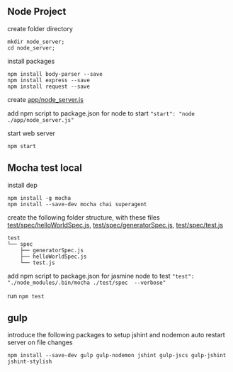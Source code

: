 ## Node Project

create folder directory
```
mkdir node_server;
cd node_server;
```

install packages
```
npm install body-parser --save
npm install express --save
npm install request --save
```

create [app/node_server.js](https://gist.github.com/kmassada/bedc9c12b43280ebb103)

add npm script to package.json for node to start
`"start": "node ./app/node_server.js"`

start web server
```
npm start
```

## Mocha test local
install dep
```
npm install -g mocha
npm install --save-dev mocha chai superagent
```

create the following folder structure,
with these files
[test/spec/helloWorldSpec.js](https://github.com/kmassada/node/blob/master/test/spec/helloWorldSpec.js),
[test/spec/generatorSpec.js](https://github.com/kmassada/node/blob/master/test/spec/generatorSpec.js),
[test/spec/test.js](https://gist.github.com/kmassada/d9dd59474278ebbba4cb)

```
test
└── spec
    ├── generatorSpec.js
    ├── helloWorldSpec.js
    └── test.js
 ```

add npm script to package.json for jasmine node to test
`"test": "./node_modules/.bin/mocha ./test/spec  --verbose"`


run `npm test`

## gulp
introduce the following packages to setup jshint and nodemon auto restart server on file changes

```
npm install --save-dev gulp gulp-nodemon jshint gulp-jscs gulp-jshint jshint-stylish
```
